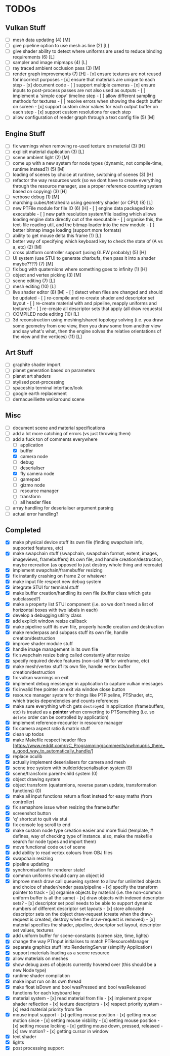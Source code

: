 # TODOs

## Vulkan Stuff

- [ ] mesh data updating                                                                     (4) [M]
- [ ] give pipeline option to use mesh as line                                               (2) [L]
- [ ] give shader ability to detect where uniforms are used to reduce binding requirements   (6) [L]
- [ ] sampler and image mipmaps                                                              (4) [L]
- [ ] ray traced ambient occlusion pass                                                      (3) [M]
- [ ] render graph improvements                                                              (7) [H]
      - [x] ensure textures are not reused for incorrect purposes
      - [x] ensure that materials are unique to each step
      - [x] document code
      - [ ] support multiple cameras
      - [x] ensure inputs to post-process passes are not also used as outputs
      - [ ] implement a 'simple copy' timeline step
      - [ ] allow different sampling methods for textures
      - [ ] resolve errors when showing the depth buffer on screen
      - [x] support custom clear values for each output buffer on each step
      - [x] support custom resolutions for each step
- [ ] allow configuration of render graph through a text config file                         (5) [M]

## Engine Stuff

- [ ] fix warnings when removing re-used texture on material                                 (3) [H]
- [ ] explicit material duplication                                                          (3) [L]
- [ ] scene ambient light                                                                    (2) [M]
- [ ] come up with a new system for node types (dynamic, not compile-time, runtime instead?) (5) [M]
- [ ] loading of scenes by choice at runtime, switching of scenes                            (3) [H]
- [ ] refactor the way resources work (so we dont have to create everything through the resource manager, use a proper reference counting system based on copying) (3) [H]
- [ ] verbose debug                                                                          (1) [M]
- [ ] marching cubes/tetrahedra using geometry shader (or CPU)                               (8) [L]
- [ ] new PTFile module for file IO                                                          (6) [H]
      - [ ] engine data packaged into executable
      - [ ] new path resolution system/file loading which allows loading engine data directly out of the executable
      - [ ] organise this, the text-file reading util, and the bitmap loader into the new module
      - [ ] better bitmap image loading (support more formats)
- [ ] ability to get mouse delta this frame                                                  (1) [L]
- [ ] better way of specifying which keyboard key to check the state of (A vs a, etc)        (2) [M]
- [ ] cross platform controller support (using GLFW probably)                                (5) [H]
- [ ] UI system (use STUI to generate charbufs, then pass it into a shader maybe????)        (7) [M]
- [ ] fix bug with quaternions where something goes to infinity                              (1) [H]
- [ ] object and vertex picking                                                              (3) [M]
- [ ] scene editing                                                                          (7) [L]
- [ ] mesh editing                                                                           (10) [L]
- [ ] live shader editor                                                                     (8) [M]
      - [ ] detect when files are changed and should be updated
      - [ ] re-compile and re-create shader and descriptor set layout
      - [ ] re-create material with and pipeline, reapply uniforms and textures?
      - [ ] re-create all descriptor sets that apply (all draw requests)
- [ ] COMPILED node editing                                                                  (10) [L]
- [ ] 3d reconstruction using meshing/shared topology solving (i.e. you draw some geometry from one view, then you draw some from another view and say what's what, then the engine solves the relative orientations of the view and the vertices) (11) [L]

## Art Stuff

- [ ] graphite shader import
- [ ] planet generation based on parameters
- [ ] planet art shaders
- [ ] stylised post-processing
- [ ] spaceship terminal interface/look
- [ ] google earth replacement
- [ ] dernacueilliette walkaround scene

## Misc

- [ ] document scene and material specifications
- [ ] add a lot more catching of errors (vs just throwing them)
- [ ] add a fuck ton of comments everywhere
	- [ ] application
	- [x] buffer
	- [x] camera node
	- [ ] debug
	- [ ] deserialiser
	- [x] fly camera node
	- [ ] gamepad
	- [ ] gizmo node
	- [ ] resource manager
	- [ ] transform
	- [ ] all header files
- [ ] array handling for deserialiser argument parsing
- [ ] actual error handling?

## Completed

- [x] make physical device stuff its own file (finding swapchain info, supported features, etc)
- [x] make swapchain stuff (swapchain, swapchain format, extent, images, imageviews, framebuffers) its own file, and handle creation/destruction, maybe recreation (as opposed to just destroy whole thing and recreate)
- [x] implement swapchain/framebuffer resizing
- [x] fix instantly crashing on frame 2 or whatever
- [x] make input file respect new debug system
- [x] integrate STUI for terminal stuff
- [x] make buffer creation/handling its own file (buffer class which gets subclassed?)
- [x] make a property list STUI component (i.e. so we don't need a list of horizontal boxes with two labels in each)
- [x] develop a debugging utility class
- [x] add explicit window resize callback
- [x] make pipeline sutff its own file, properly handle creation and destruction
- [x] make renderpass and subpass stuff its own file, handle creation/destruction
- [x] improve shader module stuff
- [x] handle image management in its own file
- [x] fix swapchain resize being called constantly after resize
- [x] specify required device features (non-solid fill for wireframe, etc)
- [x] make mesh/vertex stuff its own file, handle vertex buffer creation/destruction
- [x] fix vulkan warnings on exit
- [x] implement debug messenger in application to capture vulkan messages
- [x] fix invalid free pointer on exit via window close button
- [x] resource manager system for things like PTPipeline, PTShader, etc, which tracks dependencies and counts references
- [x] make sure everything which gets `destroy`ed in application (framebuffers, etc) is treated as a **pointer** when converting to PTSomething (i.e. so `delete` order can be controlled by application)
- [x] implement reference-recounter in resource manager
- [x] fix camera aspect ratio & matrix stuff
- [x] clean up todos
- [x] make Makefile respect header files [https://www.reddit.com/r/C_Programming/comments/xwhmup/is_there_a_good_way_to_automatically_handle/]
- [x] replace oculib
- [x] actually implement deserialisers for camera and mesh
- [x] scene tree system with builder/deserialisation system (0)
- [x] scene/transform parent-child system (0)
- [x] object drawing system
- [x] object transform (quaternions, reverse param update, transformation functions) (0)
- [x] make all input functions return a float instead for easy maths (from controller)
- [x] fix semaphore issue when resizing the framebuffer
- [x] screenshot button
- [x] 'q' shortcut to quit via stui
- [x] fix console log scroll to end
- [x] make custom node type creation easier and more fluid (template, # defines, way of checking type of instance. also, make the makefile search for node types and import them)
- [x] move functional code out of scene
- [x] add ability to read vertex colours from OBJ files
- [x] swapchain resizing
- [x] pipeline updating
- [x] synchronisation for renderer state!
- [x] common uniforms should carry an object id
- [x] improve mesh draw call queueing system to allow for unlimited objects and choice of shader/render pass/pipeline
      - [x] specify the transform pointer to track
      - [x] organise objects by material (i.e. the non-common uniform buffer is all the same)
      - [x] draw objects with indexed descriptor sets?
      - [x] descriptor set pool needs to be able to support dynamic numbers of different descriptor set layouts
      - [x] store allocated descriptor sets on the object draw-request (create when the draw-request is created, destroy when the draw-request is removed)
      - [x] material specifies the shader, pipeline, descriptor set layout, descriptor set values, textures
- [x] add uniform buffer for scene-constants (screen size, time, lights)
- [x] change the way PTInput initialises to match PTResourceManager
- [x] separate graphics stuff into RenderingServer (simplify Application)
- [x] support materials loading as a scene resource
- [x] allow materials on meshes
- [x] show debug axes of objects currently hovered over (this should be a new Node type)
- [x] runtime shader compilation
- [x] make input run on its own thread
- [x] make float isDown and bool wasPressed and bool wasReleased functions for each keyboard key
- [x] material system
      - [x] read material from file
      - [x] implement proper shader reflection
      - [x] texture descriptors
      - [x] respect priority system
      - [x] read material priority from file
- [x] mouse input support
      - [x] getting mouse position
      - [x] getting mouse motion since
      - [x] setting mouse visbility
      - [x] setting mouse position
      - [x] setting mouse locking
      - [x] getting mouse down, pressed, released
      - [x] raw motion?
      - [x] getting cursor in window
- [x] text shader
- [x] lights
- [x] post processing support
